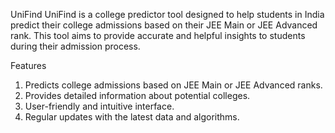 UniFind
UniFind is a college predictor tool designed to help students in India predict their college admissions based on their JEE Main or JEE Advanced rank. This tool aims to provide accurate and helpful insights to students during their admission process.

Features

1. Predicts college admissions based on JEE Main or JEE Advanced ranks.
2. Provides detailed information about potential colleges.
3. User-friendly and intuitive interface.
4. Regular updates with the latest data and algorithms.

